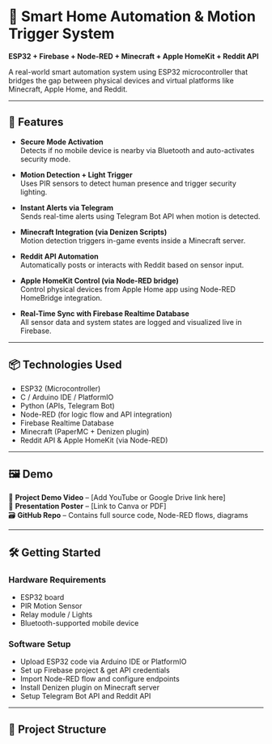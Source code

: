 # 🔌 Smart Home Automation & Motion Trigger System  
**ESP32 + Firebase + Node-RED + Minecraft + Apple HomeKit + Reddit API**

A real-world smart automation system using ESP32 microcontroller that bridges the gap between physical devices and virtual platforms like Minecraft, Apple Home, and Reddit.

---

## 🚀 Features

- **Secure Mode Activation**  
  Detects if no mobile device is nearby via Bluetooth and auto-activates security mode.

- **Motion Detection + Light Trigger**  
  Uses PIR sensors to detect human presence and trigger security lighting.

- **Instant Alerts via Telegram**  
  Sends real-time alerts using Telegram Bot API when motion is detected.

- **Minecraft Integration (via Denizen Scripts)**  
  Motion detection triggers in-game events inside a Minecraft server.

- **Reddit API Automation**  
  Automatically posts or interacts with Reddit based on sensor input.

- **Apple HomeKit Control (via Node-RED bridge)**  
  Control physical devices from Apple Home app using Node-RED HomeBridge integration.

- **Real-Time Sync with Firebase Realtime Database**  
  All sensor data and system states are logged and visualized live in Firebase.

---

## 📦 Technologies Used

- ESP32 (Microcontroller)
- C / Arduino IDE / PlatformIO
- Python (APIs, Telegram Bot)
- Node-RED (for logic flow and API integration)
- Firebase Realtime Database
- Minecraft (PaperMC + Denizen plugin)
- Reddit API & Apple HomeKit (via Node-RED)

---

## 🖼️ Demo

🎥 **Project Demo Video** – [Add YouTube or Google Drive link here]  
🧾 **Presentation Poster** – [Link to Canva or PDF]  
🗃️ **GitHub Repo** – Contains full source code, Node-RED flows, diagrams

---

## 🛠️ Getting Started

### Hardware Requirements
- ESP32 board
- PIR Motion Sensor
- Relay module / Lights
- Bluetooth-supported mobile device

### Software Setup
- Upload ESP32 code via Arduino IDE or PlatformIO
- Set up Firebase project & get API credentials
- Import Node-RED flow and configure endpoints
- Install Denizen plugin on Minecraft server
- Setup Telegram Bot API and Reddit API

---

## 📁 Project Structure


